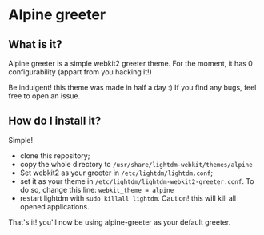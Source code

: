 # Alpine greeter
## What is it?
Alpine greeter is a simple webkit2 greeter theme. For the moment, it has 0 configurability (appart from you hacking it!)

Be indulgent! this theme was made in half a day :) If you find any bugs, feel free to open an issue.

## How do I install it?
Simple!
- clone this repository;
- copy the whole directory to `/usr/share/lightdm-webkit/themes/alpine`
- Set webkit2 as your greeter in `/etc/lightdm/lightdm.conf`;
- set it as your theme in `/etc/lightdm/lightdm-webkit2-greeter.conf`. To do so, change this line: `webkit_theme = alpine`
- restart lightdm with `sudo killall lightdm`. Caution! this will kill all opened applications.

That's it! you'll now be using alpine-greeter as your default greeter.
